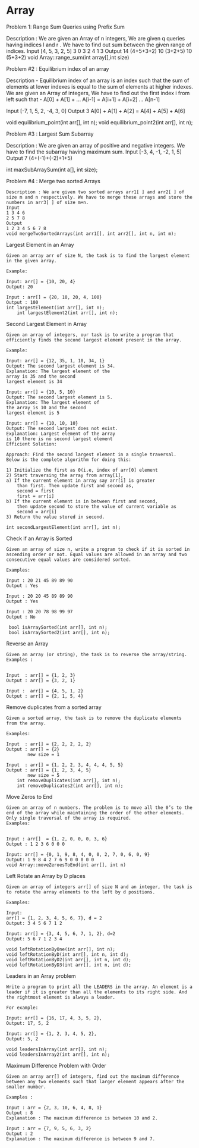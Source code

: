 # Array
Problem 1: Range Sum Queries using Prefix Sum

Description : We are given an Array of n integers, We are given q queries having indices l and r . We have to find out sum between the given range of indices.
Input 
[4, 5, 3, 2, 5]
3
0 3
2 4
1 3
Output
14 (4+5+3+2)
10 (3+2+5)
10 (5+3+2)
void Array::range_sum(int array[],int size)

Problem #2 : Equilibrium index of an array

Description - Equilibrium index of an array is an index such that the sum of elements at lower indexes is equal to the sum of elements at higher indexes. We are given an Array of integers, We have to find out the first index i from left such that -
A[0] + A[1] + ... A[i-1] = A[i+1] + A[i+2] ... A[n-1]


Input
[-7, 1, 5, 2, -4, 3, 0]
Output
3
A[0] + A[1] + A[2] = A[4] + A[5] + A[6]

void equilibrium_point(int arr[], int n);
void equilibrium_point2(int arr[], int n);


Problem #3 : Largest Sum Subarray

Description : We are given an array of positive and negative integers. We have to find the subarray having maximum sum.
Input
[-3, 4, -1, -2, 1, 5]
Output
7
(4+(-1)+(-2)+1+5)

int maxSubArraySum(int a[], int size);

Problem #4 : Merge two sorted Arrays

    Description : We are given two sorted arrays arr1[ ] and arr2[ ] of size m and n respectively. We have to merge these arrays and store the numbers in arr3[ ] of size m+n.
    Input
    1 3 4 6
    2 5 7 8
    Output
    1 2 3 4 5 6 7 8
    void mergeTwoSortedArrays(int arr1[], int arr2[], int n, int m);

Largest Element in an Array 

    Given an array arr of size N, the task is to find the largest element in the given array. 

    Example: 

    Input: arr[] = {10, 20, 4}
    Output: 20

    Input : arr[] = {20, 10, 20, 4, 100}
    Output : 100
    int largestElement(int arr[], int n);
        int largestElement2(int arr[], int n);

Second Largest Element in Array

    Given an array of integers, our task is to write a program that efficiently finds the second largest element present in the array. 

    Example:

    Input: arr[] = {12, 35, 1, 10, 34, 1}
    Output: The second largest element is 34.
    Explanation: The largest element of the 
    array is 35 and the second 
    largest element is 34

    Input: arr[] = {10, 5, 10}
    Output: The second largest element is 5.
    Explanation: The largest element of 
    the array is 10 and the second 
    largest element is 5

    Input: arr[] = {10, 10, 10}
    Output: The second largest does not exist.
    Explanation: Largest element of the array 
    is 10 there is no second largest element
    Efficient Solution:

    Approach: Find the second largest element in a single traversal. 
    Below is the complete algorithm for doing this:  

    1) Initialize the first as 0(i.e, index of arr[0] element
    2) Start traversing the array from array[1],
    a) If the current element in array say arr[i] is greater
        than first. Then update first and second as,
        second = first
        first = arr[i]
    b) If the current element is in between first and second,
        then update second to store the value of current variable as
        second = arr[i]
    3) Return the value stored in second.

    int secondLargestElement(int arr[], int n);

Check if an Array is Sorted

    Given an array of size n, write a program to check if it is sorted in ascending order or not. Equal values are allowed in an array and two consecutive equal values are considered sorted.

    Examples: 

    Input : 20 21 45 89 89 90
    Output : Yes

    Input : 20 20 45 89 89 90
    Output : Yes

    Input : 20 20 78 98 99 97
    Output : No

     bool isArraySorted(int arr[], int n);
     bool isArraySorted2(int arr[], int n);

Reverse an Array

    Given an array (or string), the task is to reverse the array/string.
    Examples : 
    

    Input  : arr[] = {1, 2, 3}
    Output : arr[] = {3, 2, 1}

    Input :  arr[] = {4, 5, 1, 2}
    Output : arr[] = {2, 1, 5, 4}

Remove duplicates from a sorted array

    Given a sorted array, the task is to remove the duplicate elements from the array.

    Examples: 

    Input  : arr[] = {2, 2, 2, 2, 2}
    Output : arr[] = {2}
            new size = 1

    Input  : arr[] = {1, 2, 2, 3, 4, 4, 4, 5, 5}
    Output : arr[] = {1, 2, 3, 4, 5}
            new size = 5
        int removeDuplicates(int arr[], int n);
        int removeDuplicates2(int arr[], int n);

Move Zeros to End

    Given an array of n numbers. The problem is to move all the 0’s to the end of the array while maintaining the order of the other elements. Only single traversal of the array is required.
    Examples: 
    

    Input : arr[]  = {1, 2, 0, 0, 0, 3, 6}
    Output : 1 2 3 6 0 0 0

    Input: arr[] = {0, 1, 9, 8, 4, 0, 0, 2, 7, 0, 6, 0, 9}
    Output: 1 9 8 4 2 7 6 9 0 0 0 0 0
    void Array::moveZeroesToEnd(int arr[], int n)
Left Rotate an Array by D places

    Given an array of integers arr[] of size N and an integer, the task is to rotate the array elements to the left by d positions.

    Examples:  

    Input: 
    arr[] = {1, 2, 3, 4, 5, 6, 7}, d = 2
    Output: 3 4 5 6 7 1 2

    Input: arr[] = {3, 4, 5, 6, 7, 1, 2}, d=2
    Output: 5 6 7 1 2 3 4

    void leftRotationByOne(int arr[], int n);
    void leftRotationByD(int arr[], int n, int d);
    void leftRotationByD2(int arr[], int n, int d);
    void leftRotationByD3(int arr[], int n, int d);

Leaders in an Array problem

    Write a program to print all the LEADERS in the array. An element is a leader if it is greater than all the elements to its right side. And the rightmost element is always a leader. 

    For example:

    Input: arr[] = {16, 17, 4, 3, 5, 2}, 
    Output: 17, 5, 2

    Input: arr[] = {1, 2, 3, 4, 5, 2}, 
    Output: 5, 2

    void leadersInArray(int arr[], int n);
    void leadersInArray2(int arr[], int n);

Maximum Difference Problem with Order

    Given an array arr[] of integers, find out the maximum difference between any two elements such that larger element appears after the smaller number. 

    Examples : 

    Input : arr = {2, 3, 10, 6, 4, 8, 1}
    Output : 8
    Explanation : The maximum difference is between 10 and 2.

    Input : arr = {7, 9, 5, 6, 3, 2}
    Output : 2
    Explanation : The maximum difference is between 9 and 7.